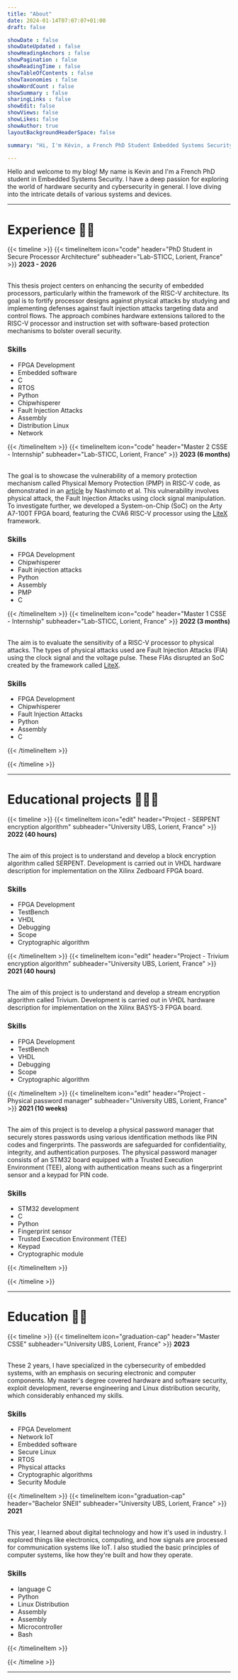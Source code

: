```yaml
---
title: "About"
date: 2024-01-14T07:07:07+01:00
draft: false

showDate : false
showDateUpdated : false
showHeadingAnchors : false
showPagination : false
showReadingTime : false
showTableOfContents : false
showTaxonomies : false 
showWordCount : false
showSummary : false
sharingLinks : false
showEdit: false
showViews: false
showLikes: false
showAuthor: true
layoutBackgroundHeaderSpace: false

summary: "Hi, I'm Kévin, a French PhD Student Embedded Systems Security, and here is my blog"

---
```


Hello and welcome to my blog! My name is Kevin and I'm a French PhD student in Embedded Systems Security. I have a deep passion for exploring the world of hardware security and cybersecurity in general. I love diving into the intricate details of various systems and devices.

----

<h1 class="mt-0 text-4xl font-bold text-neutral-900 dark:text-neutral">Experience 👨‍💻</h1>

{{< timeline >}}
    <!-- PhD description -->
{{< timelineItem icon="code" header="PhD Student in Secure Processor Architecture" subheader="Lab-STICC, Lorient, France" >}}
<b>2023 - 2026 </b><br><br>

This thesis project centers on enhancing the security of embedded processors, particularly within the framework of the RISC-V architecture. Its goal is to fortify processor designs against physical attacks by studying and implementing defenses against fault injection attacks targeting data and control flows. The approach combines hardware extensions tailored to the RISC-V processor and instruction set with software-based protection mechanisms to bolster overall security. <br>

<h3>Skills</h3>
<ul>
  <li>FPGA Development</li>
  <li>Embedded software</li>
  <li>C</li>
  <li>RTOS</li>
  <li>Python</li>
  <li>Chipwhisperer</li>
  <li>Fault Injection Attacks</li>
  <li>Assembly</li>
  <li>Distribution Linux</li>
  <li>Network</li>
</ul>

{{< /timelineItem >}}
    <!-- Master 2 description -->
{{< timelineItem icon="code" header="Master 2 CSSE - Internship" subheader="Lab-STICC, Lorient, France" >}}
<b>2023 (6 months)</b><br><br>

The goal is to showcase the vulnerability of a memory protection mechanism called Physical Memory Protection (PMP) in RISC-V code, as demonstrated in an <a href="https://tches.iacr.org/index.php/TCHES/article/view/9289">article</a> by Nashimoto et al. 
This vulnerability involves physical attack, the Fault Injection Attacks using clock signal manipulation. 
To investigate further, we developed a System-on-Chip (SoC) on the Arty A7-100T FPGA board, featuring the CVA6 RISC-V processor using the <a href="https://github.com/enjoy-digital/litex">LiteX</a> framework. <br> 

<h3>Skills</h3>
<ul>
  <li>FPGA Development</li>
  <li>Chipwhisperer</li>
  <li>Fault injection attacks</li>
  <li>Python</li>
  <li>Assembly</li>
  <li>PMP</li>
  <li>C</li>
</ul>

{{< /timelineItem >}}
    <!-- Master 1 description -->
{{< timelineItem icon="code" header="Master 1 CSSE - Internship" subheader="Lab-STICC, Lorient, France" >}}
<b>2022 (3 months)</b><br><br>

The aim is to evaluate the sensitivity of a RISC-V processor to physical attacks.
The types of physical attacks used are Fault Injection Attacks (FIA) using the clock signal and the voltage pulse.
These FIAs disrupted an SoC created by the framework called <a href="https://github.com/enjoy-digital/litex">LiteX</a>. <br>

<h3>Skills</h3>
<ul>
  <li>FPGA Development</li>
  <li>Chipwhisperer</li>
  <li>Fault Injection Attacks</li>
  <li>Python</li>
  <li>Assembly</li>
  <li>C</li>
</ul>
{{< /timelineItem >}}

{{< /timeline >}}

----

<h1 class="mt-0 text-4xl font-bold text-neutral-900 dark:text-neutral">Educational projects 🧑🏽‍🏫</h1>

{{< timeline >}}
    <!-- Project SERPENT Educational Project -->
{{< timelineItem icon="edit" header="Project - SERPENT encryption algorithm" subheader="University UBS, Lorient, France" >}}
<b>2022 (40 hours)</b><br><br>

The aim of this project is to understand and develop a block encryption algorithm called SERPENT.
Development is carried out in VHDL hardware description for implementation on the Xilinx Zedboard FPGA board. <br>

<h3>Skills</h3>
<ul>
  <li>FPGA Development</li>
  <li>TestBench</li>
  <li>VHDL</li>
  <li>Debugging</li>
  <li>Scope</li>
  <li>Cryptographic algorithm</li>
</ul>

{{< /timelineItem >}}
    <!-- Project Trivium Educational Project -->
{{< timelineItem icon="edit" header="Project - Trivium encryption algorithm" subheader="University UBS, Lorient, France" >}}
<b>2021 (40 hours)</b><br><br>

The aim of this project is to understand and develop a stream encryption algorithm called Trivium.
Development is carried out in VHDL hardware description for implementation on the Xilinx BASYS-3 FPGA board. <br>

<h3>Skills</h3>
<ul>
  <li>FPGA Development</li>
  <li>TestBench</li>
  <li>VHDL</li>
  <li>Debugging</li>
  <li>Scope</li>
  <li>Cryptographic algorithm</li>
</ul>

{{< /timelineItem >}}
    <!-- Password manager Educational Project -->
{{< timelineItem icon="edit" header="Project - Physical password manager" subheader="University UBS, Lorient, France" >}}
<b>2021 (10 weeks)</b><br><br>

The aim of this project is to develop a physical password manager that securely stores passwords using various identification methods like PIN codes and fingerprints. The passwords are safeguarded for confidentiality, integrity, and authentication purposes. The physical password manager consists of an STM32 board equipped with a Trusted Execution Environment (TEE), along with authentication means such as a fingerprint sensor and a keypad for PIN code. <br>

<h3>Skills</h3>
<ul>
  <li>STM32 development</li>
  <li>C</li>
  <li>Python</li>
  <li>Fingerprint sensor</li>
  <li>Trusted Execution Environment (TEE)</li>
  <li>Keypad</li>
  <li>Cryptographic module</li>
</ul>
{{< /timelineItem >}}

{{< /timeline >}}

----

<h1 class="mt-0 text-4xl font-bold text-neutral-900 dark:text-neutral">Education 🧑‍🎓</h1>

{{< timeline >}}
    <!-- Master CSSE graduation -->
{{< timelineItem icon="graduation-cap" header="Master CSSE" subheader="University UBS, Lorient, France" >}}
<b>2023</b><br><br>

These 2 years, I have specialized in the cybersecurity of embedded systems, with an emphasis on securing electronic and computer components. My master's degree covered hardware and software security, exploit development, reverse engineering and Linux distribution security, which considerably enhanced my skills. <br>

<h3>Skills</h3>
<ul>
  <li>FPGA Develoment</li>
  <li>Network IoT</li>
  <li>Embedded software</li>
  <li>Secure Linux</li>
  <li>RTOS</li>
  <li>Physical attacks</li>
  <li>Cryptographic algorithms</li>
  <li>Security Module</li>
</ul>

{{< /timelineItem >}}
    <!-- Bachelor SNEII graduation -->
{{< timelineItem icon="graduation-cap" header="Bachelor SNEII" subheader="University UBS, Lorient, France" >}}
<b>2021</b><br><br>

This year, I learned about digital technology and how it's used in industry. I explored things like electronics, computing, and how signals are processed for communication systems like IoT. I also studied the basic principles of computer systems, like how they're built and how they operate. <br>

<h3>Skills</h3>
<ul>
  <li>language C</li>
  <li>Python</li>
  <li>Linux Distribution</li>
  <li>Assembly</li>
  <li>Assembly</li>
  <li>Microcontroller</li>
  <li>Bash</li>
</ul>
{{< /timelineItem >}}

{{< /timeline >}}

----
